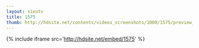 ```yaml
---
layout: sieutv
title: 1575
thumb: http://hdsite.net/contents/videos_screenshots/1000/1575/preview_360p.mp4.jpg
---
```

{% include iframe src='http://hdsite.net/embed/1575' %}
 
